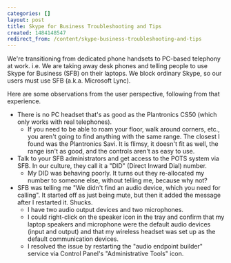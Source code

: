 ```yaml
---
categories: []
layout: post
title: Skype for Business Troubleshooting and Tips
created: 1484148547
redirect_from: /content/skype-business-troubleshooting-and-tips
---
```

We're transitioning from dedicated phone handsets to PC-based telephony at work.  i.e. We are taking away desk phones and telling people to use Skype for Business (SFB) on their laptops.  We block ordinary Skype, so our users must use SFB (a.k.a. Microsoft Lync).

Here are some observations from the user perspective, following from that experience.

*   There is no PC headset that's as good as the Plantronics CS50 (which only works with real telephones).  
    * If you need to be able to roam your floor, walk around corners, etc., you aren't going to find anything with the same range.  The closest I found was the Plantronics Savi.  It is flimsy, it doesn't fit as well, the range isn't as good, and the controls aren't as easy to use.
* Talk to your SFB administrators and get access to the POTS system via SFB.  In our culture, they call it a "DID" (Direct Inward Dial) number.
    * My DID was behaving poorly.  It turns out they re-allocated my number to someone else, without telling me, because why not?
* SFB was telling me "We didn't find an audio device, which you need for calling".  It started off as just being mute, but then it added the message after I restarted it.  Shucks.  
    * I have two audio output devices and two microphones.  
    * I could right-click on the speaker icon in the tray and confirm that my laptop speakers and microphone were the default audio devices (input and output) and that my wireless headset was set up as the default communication devices.
    * I resolved the issue by restarting the "audio endpoint builder" service via Control Panel's "Administrative Tools" icon.



